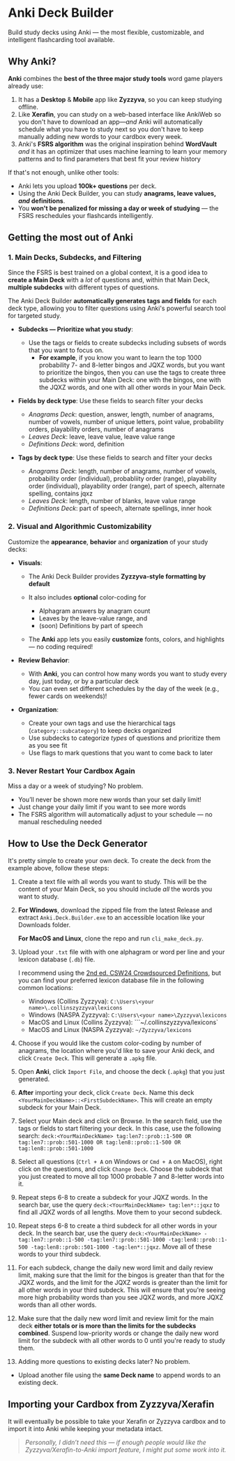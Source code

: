 # Anki Deck Builder

Build study decks using Anki — the most flexible, customizable, and intelligent flashcarding tool available.

## Why Anki?

**Anki** combines the **best of the three major study tools** word game players already use:

1. It has a **Desktop** & **Mobile** app like **Zyzzyva**, so you can keep studying offline.
2. Like **Xerafin**, you can study on a web-based interface like AnkiWeb so you don't have to download an app—*and* Anki will automatically schedule what you have to study next so you don't have to keep manually adding new words to your cardbox every week. 
3. Anki's **FSRS algorithm** was the original inspiration behind **WordVault** *and* it has an optimizer that uses machine learning to learn your memory patterns and to find parameters that best fit your review history  

If that's not enough, unlike other tools:
* Anki lets you upload **100k+ questions** per deck.
* Using the Anki Deck Builder, you can study **anagrams, leave values, *and* definitions**.
* You **won't be penalized for missing a day or week of studying** — the FSRS reschedules your flashcards intelligently.

## Getting the most out of Anki

### 1. **Main Decks, Subdecks, and Filtering**

Since the FSRS is best trained on a global context, it is a good idea to **create a Main Deck** with a *lot* of questions and, within that Main Deck, **multiple subdecks** with different types of questions. 

The Anki Deck Builder **automatically generates tags and fields** for each deck type, allowing you to filter questions using Anki's powerful search tool for targeted study.

- **Subdecks — Prioritize what you study**:
    - Use the tags or fields to create subdecks including subsets of words that you want to focus on.
        - **For example**, if you know you want to learn the top 1000 probability 7- and 8-letter bingos and JQXZ words, but you want to prioritize the bingos, then you can use the tags to create three subdecks within your Main Deck: one with the bingos, one with the JQXZ words, and one with all other words in your Main Deck.
    
- **Fields by deck type**: Use these fields to search filter your decks
   - *Anagrams Deck*: question, answer, length, number of anagrams, number of vowels, number of unique letters, point value, probability orders, playability orders, number of anagrams 
   - *Leaves Deck*: leave, leave value, leave value range 
   - *Definitions Deck*: word, definition 
   

- **Tags by deck type**: Use these fields to search and filter your decks
   - *Anagrams Deck*: length, number of anagrams, number of vowels, probability order (individual), probabliity order (range), playability order (individual), playability order (range), part of speech, alternate spelling, contains jqxz 
   - *Leaves Deck*: length, number of blanks, leave value range 
   - *Definitions Deck*: part of speech, alternate spellings, inner hook 

### 2. **Visual and Algorithmic Customizability**

Customize the **appearance**, **behavior** and **organization** of your study decks:

* **Visuals**:

  - The Anki Deck Builder provides **Zyzzyva-style formatting by default**
  - It also includes **optional** color-coding for 
      - Alphagram answers by anagram count
      - Leaves by the leave-value range, and
      - (soon) Definitions by part of speech
  
  - The **Anki** app lets you easily **customize** fonts, colors, and highlights — no coding required!

* **Review Behavior**:

  * With **Anki**, you can control how many words you want to study every day, just today, or by a particular deck 
  * You can even set different schedules by the day of the week (e.g., fewer cards on weekends)!

* **Organization**:
  * Create your own tags and use the hierarchical tags (`category::subcategory`) to keep decks organized
  * Use subdecks to categorize *types* of questions and prioritize them as you see fit
  * Use flags to mark questions that you want to come back to later

### 3. **Never Restart Your Cardbox Again**

Miss a day or a week of studying? No problem.

* You’ll never be shown more new words than your set daily limit!
* Just change your daily limit if you want to see more words
* The FSRS algorithm will automatically adjust to your schedule — no manual rescheduling needed


## How to Use the Deck Generator

It's pretty simple to create your own deck. To create the deck from the example above, follow these steps: 
1. Create a text file with all words you want to study. This will be the content of your Main Deck, so you should include *all* the words you want to study. 
2. **For Windows**, download the zipped file from the latest Release and extract `Anki.Deck.Builder.exe` to an accessible location like your Downloads folder. 

   **For MacOS and Linux**, clone the repo and run `cli_make_deck.py`. 

3. Upload your `.txt` file with with one alphagram or word per line and your lexicon database (`.db`) file. 

   I recommend using the [2nd ed. CSW24 Crowdsourced Definitions](https://github.com/jvc56/CrowdsourcedDefs/blob/main/editions/2/CSW24.zip), but you can find your preferred lexicon database file in the following common locations:
    - Windows (Collins Zyzzyva): `C:\Users\<your name>\.collinszyzzyva\lexicons`
    - Windows (NASPA Zyzzyva): `C:\Users\<your name>\Zyzzyva\lexicons`
    - MacOS and Linux (Collins Zyzzyva): ```~/.collinszyzzyva/lexicons`
    - MacOS and Linux (NASPA Zyzzyva): ```~/Zyzzyva/lexicons```
  
4. Choose if you would like the custom color-coding by number of anagrams, the location where you'd like to save your Anki deck, and click `Create Deck`. This will generate a `.apkg` file. 
        
5. Open **Anki**, click `Import File`, and choose the deck (`.apkg`) that you just generated. 

6. **After** importing your deck, click `Create Deck`. Name this deck `<YourMainDeckName>::<FirstSubdeckName>`. This will create an empty subdeck for your Main Deck. 

7. Select your Main deck and click on Browse. In the search field, use the tags or fields to start filtering your deck. In this case, use the following search: `deck:<YourMainDeckName> tag:len7::prob::1-500 OR tag:len7::prob::501-1000 OR tag:len8::prob::1-500 OR tag:len8::prob::501-1000`

8. Select all questions (`Ctrl + A` on Windows or `Cmd + A` on MacOS), right click on the questions, and click `Change Deck`. Choose the subdeck that you just created to move all top 1000 probable 7 and 8-letter words into it.

9. Repeat steps 6-8 to create a subdeck for your JQXZ words. In the search bar, use the query `deck:<YourMainDeckName> tag:len*::jqxz` to find all JQXZ words of all lengths. Move them to your second subdeck.

10. Repeat steps 6-8 to create a third subdeck for all other words in your deck. In the search bar, use the query `deck:<YourMainDeckName> -tag:len7::prob::1-500 -tag:len7::prob::501-1000 -tag:len8::prob::1-500 -tag:len8::prob::501-1000 -tag:len*::jqxz`. Move all of these words to your third subdeck.

11. For each subdeck, change the daily new word limit and daily review limit, making sure that the limit for the bingos is greater than that for the JQXZ words, and the limit for the JQXZ words is greater than the limit for all other words in your third subdeck. This will ensure that you're seeing more high probability words than you see JQXZ words, and more JQXZ words than all other words.

12. Make sure that the daily new word limit and review limit for the main deck **either totals or is more than the limits for the subdecks combined**. Suspend low-priority words or change the daily new word limit for the subdeck with all other words to 0 until you're ready to study them. 

13. Adding more questions to existing decks later? No problem.

- Upload another file using the **same Deck name** to append words to an existing deck.


## Importing your Cardbox from Zyzzyva/Xerafin

It will eventually be possible to take your Xerafin or Zyzzyva cardbox and to import it into Anki while keeping your metadata intact.

> *Personally, I didn’t need this —  if enough people would like the Zyzzyva/Xerafin-to-Anki import feature, I might put some work into it.*


